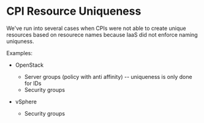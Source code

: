 # CPI Resource Uniqueness

We've run into several cases when CPIs were not able to create unique resources based on resourece names because IaaS did not enforce naming uniquness.

Examples:

- OpenStack
  - Server groups (policy with anti affinity) -- uniqueness is only done for IDs
  - Security groups

- vSphere
  - Security groups

